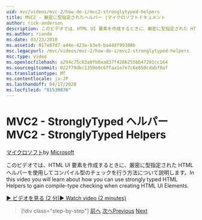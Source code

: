 ```yaml
---
uid: mvc/videos/mvc-2/how-do-i/mvc2-stronglytyped-helpers
title: MVC2 - 厳密に型指定されたヘルパー |マイクロソフトドキュメント
author: rick-anderson
description: このビデオでは、HTML UI 要素を作成するときに、厳密に型指定された HTML ヘルパーを使用してコンパイル型のチェックを行う方法について説明します。
ms.author: riande
ms.date: 03/23/2010
ms.assetid: 017e87d7-a44e-423a-b3e9-ba44df99388b
msc.legacyurl: /mvc/videos/mvc-2/how-do-i/mvc2-stronglytyped-helpers
msc.type: video
ms.openlocfilehash: a294c75c63a0fb0aa837f428b255bb47281cc164
ms.sourcegitcommit: 022f79dbc1350e0c6ffaa1e7e7c6e850cdabf9af
ms.translationtype: MT
ms.contentlocale: ja-JP
ms.lasthandoff: 04/17/2020
ms.locfileid: "81539870"
---
```

# <a name="mvc2---stronglytyped-helpers"></a><span data-ttu-id="dac9b-103">MVC2 - StronglyTyped ヘルパー</span><span class="sxs-lookup"><span data-stu-id="dac9b-103">MVC2 - StronglyTyped Helpers</span></span>

<span data-ttu-id="dac9b-104">[マイクロソフト](https://github.com/microsoft)</span><span class="sxs-lookup"><span data-stu-id="dac9b-104">by [Microsoft](https://github.com/microsoft)</span></span>

<span data-ttu-id="dac9b-105">このビデオでは、HTML UI 要素を作成するときに、厳密に型指定された HTML ヘルパーを使用してコンパイル型のチェックを行う方法について説明します。</span><span class="sxs-lookup"><span data-stu-id="dac9b-105">In this video you will learn about how you can use strongly typed HTML Helpers to gain compile-type checking when creating HTML UI Elements.</span></span>

[<span data-ttu-id="dac9b-106">&#9654; ビデオを見る (2 分)</span><span class="sxs-lookup"><span data-stu-id="dac9b-106">&#9654; Watch video (2 minutes)</span></span>](https://channel9.msdn.com/Blogs/ASP-NET-Site-Videos/mvc2-stronglytyped-helpers)

> [!div class="step-by-step"]
> <span data-ttu-id="dac9b-107">[前へ](mvc2-html-encoding.md)
> [次へ](mvc2-model-validation.md)</span><span class="sxs-lookup"><span data-stu-id="dac9b-107">[Previous](mvc2-html-encoding.md)
[Next](mvc2-model-validation.md)</span></span>
